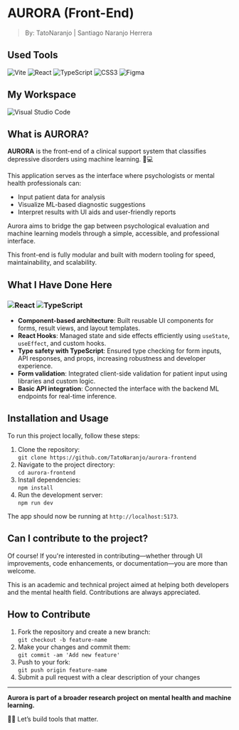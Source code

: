 # AURORA (Front-End)
> By: TatoNaranjo | Santiago Naranjo Herrera

## Used Tools
![Vite](https://img.shields.io/badge/Vite-646CFF.svg?style=for-the-badge&logo=vite&logoColor=white)
![React](https://img.shields.io/badge/react-%2320232a.svg?style=for-the-badge&logo=react&logoColor=%2361DAFB)
![TypeScript](https://img.shields.io/badge/typescript-%23007ACC.svg?style=for-the-badge&logo=typescript&logoColor=white)
![CSS3](https://img.shields.io/badge/css3-%231572B6.svg?style=for-the-badge&logo=css3&logoColor=white)
![Figma](https://img.shields.io/badge/figma-%23F24E1E.svg?style=for-the-badge&logo=figma&logoColor=white)

## My Workspace
![Visual Studio Code](https://img.shields.io/badge/Visual%20Studio%20Code-0078d7.svg?style=for-the-badge&logo=visual-studio-code&logoColor=white)

## What is AURORA?
**AURORA** is the front-end of a clinical support system that classifies depressive disorders using machine learning. 🧠💻

This application serves as the interface where psychologists or mental health professionals can:

- Input patient data for analysis
- Visualize ML-based diagnostic suggestions
- Interpret results with UI aids and user-friendly reports

Aurora aims to bridge the gap between psychological evaluation and machine learning models through a simple, accessible, and professional interface.

This front-end is fully modular and built with modern tooling for speed, maintainability, and scalability.

## What I Have Done Here

### ![React](https://img.shields.io/badge/react-%2320232a.svg?style=for-the-badge&logo=react&logoColor=%2361DAFB) ![TypeScript](https://img.shields.io/badge/typescript-%23007ACC.svg?style=for-the-badge&logo=typescript&logoColor=white)

- **Component-based architecture**: Built reusable UI components for forms, result views, and layout templates.
- **React Hooks**: Managed state and side effects efficiently using `useState`, `useEffect`, and custom hooks.
- **Type safety with TypeScript**: Ensured type checking for form inputs, API responses, and props, increasing robustness and developer experience.
- **Form validation**: Integrated client-side validation for patient input using libraries and custom logic.
- **Basic API integration**: Connected the interface with the backend ML endpoints for real-time inference.

## Installation and Usage
To run this project locally, follow these steps:

1. Clone the repository:  
   `git clone https://github.com/TatoNaranjo/aurora-frontend`
2. Navigate to the project directory:  
   `cd aurora-frontend`
3. Install dependencies:  
   `npm install`
4. Run the development server:  
   `npm run dev`

The app should now be running at `http://localhost:5173`.

## Can I contribute to the project?
Of course! If you're interested in contributing—whether through UI improvements, code enhancements, or documentation—you are more than welcome.

This is an academic and technical project aimed at helping both developers and the mental health field. Contributions are always appreciated.

## How to Contribute
1. Fork the repository and create a new branch:  
   `git checkout -b feature-name`
2. Make your changes and commit them:  
   `git commit -am 'Add new feature'`
3. Push to your fork:  
   `git push origin feature-name`
4. Submit a pull request with a clear description of your changes

---

**Aurora is part of a broader research project on mental health and machine learning.**

🧠✨ Let’s build tools that matter.
